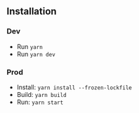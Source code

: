 ## Installation

### Dev
- Run `yarn`
- Run `yarn dev`

### Prod
- Install: `yarn install --frozen-lockfile`
- Build: `yarn build`
- Run: `yarn start`
